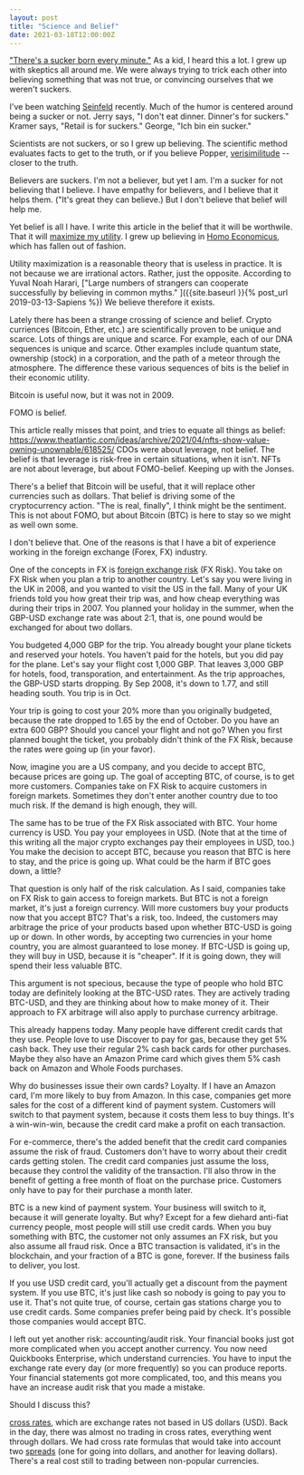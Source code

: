 ```yaml
---
layout: post
title: "Science and Belief"
date: 2021-03-18T12:00:00Z
---
```


["There's a sucker born every minute."](https://en.wikipedia.org/wiki/There%27s_a_sucker_born_every_minute)
As a kid, I heard this a lot. I grew up with skeptics all around
me. We were always trying to trick each other into believing something
that was not true, or convincing ourselves that we weren't suckers.

I've been watching [Seinfeld](https://en.wikipedia.org/wiki/Seinfeld)
recently. Much of the humor is centered around being a sucker or
not. Jerry says, "I don't eat dinner. Dinner's for suckers." Kramer
says, "Retail is for suckers." George, "Ich bin ein sucker."

Scientists are not suckers, or so I grew up believing. The scientific
method evaluates facts to get to the truth, or if you believe Popper,
[verisimilitude](https://en.wikipedia.org/wiki/Verisimilitude) --
closer to the truth.

Believers are suckers. I'm not a believer, but yet I am. I'm a sucker
for not believing that I believe. I have empathy for believers, and I
believe that it helps them. ("It's great they can believe.) But I
don't believe that belief will help me.

Yet belief is all I have. I write this article in the belief that it
will be worthwile. That it will
[maximize my utility](https://en.wikipedia.org/wiki/Utility_maximization_problem).
I grew up believing in
[Homo Economicus](https://en.wikipedia.org/wiki/Homo_economicus),
which has fallen out of fashion.

Utility maximization is a reasonable theory that is useless in
practice. It is not because we are irrational actors. Rather, just the
opposite. According to Yuval Noah Harari, ["Large numbers of strangers
can cooperate successfully by believing in common myths."
]({{site.baseurl }}{% post_url 2019-03-13-Sapiens %})
We believe therefore it exists.

Lately there has been a strange crossing of science and belief. Crypto
curriences (Bitcoin, Ether, etc.) are scientifically proven to be
unique and scarce. Lots of things are unique and scarce. For example,
each of our DNA sequences is unique and scarce. Other examples include
quantum state, ownership (stock) in a corporation, and the path of
a meteor through the atmosphere. The difference these various
sequences of bits is the belief in their economic utility.

Bitcoin is useful now, but it was not in 2009.

FOMO is belief.

This article really misses that point, and tries to equate all things
as belief:
https://www.theatlantic.com/ideas/archive/2021/04/nfts-show-value-owning-unownable/618525/
CDOs were about leverage, not belief. The belief is that leverage is
risk-free in certain situations, when it isn't.
NFTs are not about leverage, but about FOMO-belief. Keeping up with
the Jonses.

There's a belief that Bitcoin will be useful, that it will replace
other currencies such as dollars. That belief is driving some of the
cryptocurrency action. "The is real, finally", I think might be the
sentiment. This is not about FOMO, but about Bitcoin (BTC) is here to stay
so we might as well own some.

I don't believe that. One of the reasons is that I have a bit of
experience working in the foreign exchange (Forex, FX) industry.

One of
the concepts in FX is
[foreign exchange risk](https://en.wikipedia.org/wiki/Foreign_exchange_risk)
(FX Risk). You take on FX Risk when you plan a trip to
another country. Let's say you were living in the UK in 2008, and
you wanted to visit the US in the fall.
Many of your UK friends told you how great their trip was, and how
cheap everything was during their trips in 2007.
You planned your holiday in the summer, when the GBP-USD exchange rate was
about 2:1, that is, one pound would be exchanged for about two
dollars.

You budgeted 4,000 GBP for the trip. You already bought your plane
tickets and reserved your hotels. You haven't paid for the hotels, but
you did pay for the plane. Let's say your flight cost 1,000 GBP. That
leaves 3,000 GBP for hotels, food, transporation, and
entertainment. As the trip approaches, the GBP-USD starts
dropping. By Sep 2008, it's down to 1.77, and still
heading south. You trip is in Oct.

Your trip is going to cost your 20% more than you originally
budgeted, because the rate dropped to 1.65 by the end of October. Do
you have an extra 600 GBP? Should you cancel your
flight and not go? When you first planned bought the ticket, you
probably didn't think of the FX Risk, because the rates were going up
(in your favor).

Now, imagine you are a US company, and you decide to accept BTC,
because prices are going up. The goal of accepting BTC, of course, is
to get more customers. Companies take on FX Risk to acquire customers
in foreign markets. Sometimes they don't enter another country due to too much
risk. If the demand is high enough, they will.

The same has to be true of the FX Risk associated with BTC. Your home
currency is USD. You pay your employees in USD. (Note that at the time
of this writing all the major crypto exchanges pay their employees in
USD, too.) You make the decision to accept BTC, because you reason
that BTC is here to stay, and the price is going up. What could be the
harm if BTC goes down, a little?

That question is only half of the risk calculation. As I said,
companies take on FX Risk to gain access to foreign markets. But BTC
is not a foreign market, it's just a foreign currency. Will more
customers buy your products now that you accept BTC? That's a risk,
too. Indeed, the customers may arbitrage the price of your products
based upon whether BTC-USD is going up or down. In other words, by
accepting two currencies in your home country, you are almost
guaranteed to lose money. If BTC-USD is going up, they will buy in
USD, because it is "cheaper". If it is going down, they will spend
their less valuable BTC.

This argument is not specious, because the type of people who hold
BTC today are definitely looking at the BTC-USD rates. They are
actively trading BTC-USD, and they are thinking about how to make
money of it. Their approach to FX arbitrage will also apply to
purchase currency arbitrage.

This already happens today. Many people have different credit cards
that they use. People love to use Discover to pay for gas, because
they get 5% cash back. They use their regular 2% cash back cards for
other purchases. Maybe they also have an Amazon Prime card which gives
them 5% cash back on Amazon and Whole Foods purchases.

Why do businesses issue their own cards? Loyalty. If I have an Amazon
card, I'm more likely to buy from Amazon. In this case, companies get
more sales for the cost of a different kind of payment
system. Customers will switch to that payment system, because it costs
them less to buy things. It's a win-win-win, because the credit card
make a profit on each transaction.

For e-commerce, there's the added benefit that the credit card
companies assume the risk of fraud. Customers don't have to worry
about their credit cards getting stolen. The credit card companies
just assume the loss, because they control the validity of the
transaction. I'll also throw in the benefit of getting a free month of
float on the purchase price. Customers only have to pay for their
purchase a month later.

BTC is a new kind of payment system. Your business will switch to it,
because it will generate loyalty. But why? Except for a few diehard
anti-fiat currency people, most people will still use credit
cards. When you buy something with BTC, the customer not only assumes
an FX risk, but you also assume all fraud risk. Once a BTC transaction
is validated, it's in the blockchain, and your fraction of a BTC is
gone, forever. If the business fails to deliver, you lost.

If you use USD credit card, you'll actually get a discount from the payment
system. If you use BTC, it's just like cash so nobody is going to pay
you to use it. That's not quite true, of course, certain gas stations
charge you to use credit cards. Some companies prefer being paid by
check. It's possible those companies would accept BTC.

I left out yet another risk: accounting/audit risk. Your financial
books just got more complicated when you accept another currency. You
now need Quickbooks Enterprise, which understand currencies. You have
to input the exchange rate every day (or more frequently) so you can
produce reports. Your financial statements got more complicated, too,
and this means you have an increase audit risk that you made a
mistake.


Should I discuss this?

[cross rates](https://www.investopedia.com/terms/c/crossrate.asp),
which are exchange rates not based in US dollars (USD). Back in the
day, there was almost no trading in cross rates, everything went
through dollars. We had cross rate formulas that would take into
account two
[spreads](https://www.investopedia.com/articles/forex/090914/understanding-spread-retail-currency-exchange-rates.asp)
(one for going into dollars, and another for
leaving dollars). There's a real cost still to trading between
non-popular currencies.
